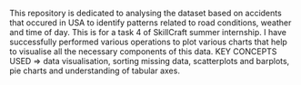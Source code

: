 This repository is dedicated to analysing the dataset based on accidents that occured in USA to identify patterns related to road conditions, weather and time of day.
This is for a task 4 of SkillCraft summer internship. I have successfully performed various operations to plot various charts that help to visualise all the necessary components of this data.
KEY CONCEPTS USED => data visualisation, sorting missing data, scatterplots and barplots, pie charts and understanding of tabular axes. 
